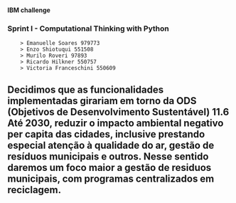 #### IBM challenge
### Sprint I - Computational Thinking with Python

        > Emanuelle Soares 979773
        > Enzo Shiotuqui 551508
        > Murilo Roveri 97893
        > Ricardo Hilkner 550757
        > Victoria Franceschini 550609

## Decidimos que as funcionalidades implementadas girariam em torno da ODS (Objetivos de Desenvolvimento Sustentável) 11.6 Até 2030, reduzir o impacto ambiental negativo per capita das cidades, inclusive prestando especial atenção à qualidade do ar, gestão de resíduos municipais e outros. Nesse sentido daremos um foco maior a gestão de residuos municipais, com programas centralizados em reciclagem.

